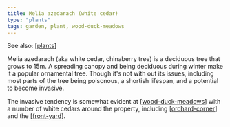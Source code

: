 ```yaml
---
title: Melia azedarach (white cedar)
type: "plants"
tags: garden, plant, wood-duck-meadows
---
```


See also: [[plants]]

Melia azedarach (aka white cedar, chinaberry tree) is a deciduous tree that grows to 15m. A spreading canopy and being deciduous during winter make it a popular ornamental tree. Though it's not with out its issues, including most parts of the tree being poisonous, a shortish lifespan, and a potential to become invasive.

The invasive tendency is somewhat evident at [[wood-duck-meadows]] with a number of white cedars around the property, including [[orchard-corner]] and the [[front-yard]]. 

[//begin]: # "Autogenerated link references for markdown compatibility"
[plants]: plants/plants "Plants"
[wood-duck-meadows]: wood-duck-meadows "Wood duck meadows"
[orchard-corner]: orchard-corner "The Orchard (Orchard corner)"
[front-yard]: front-yard "Front yard"
[//end]: # "Autogenerated link references"